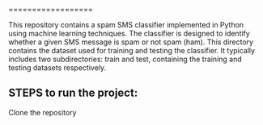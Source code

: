 ==================

This repository contains a spam SMS classifier implemented in Python using machine learning techniques. The classifier is designed to identify whether a given SMS message is spam or not spam (ham).
This directory contains the dataset used for training and testing the classifier. It typically includes two subdirectories: train and test, containing the training and testing datasets respectively.

## STEPS to run the project:
Clone the repository

